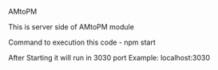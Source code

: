 AMtoPM

This is server side of AMtoPM module

Command to execution this code - 
npm start

After Starting it will run in 3030 port
Example: localhost:3030
